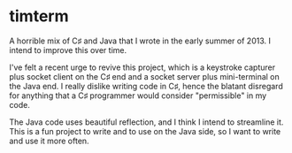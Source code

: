 timterm
=======

A horrible mix of C♯ and Java that I wrote in the early summer of 2013. I intend to improve this over time.

I've felt a recent urge to revive this project, which is a keystroke capturer plus socket client on the C♯ end and a socket server plus mini-terminal on the Java end. I really dislike writing code in C♯, hence the blatant disregard for anything that a C♯ programmer would consider "permissible" in my code.

The Java code uses beautiful reflection, and I think I intend to streamline it. This is a fun project to write and to use on the Java side, so I want to write and use it more often.